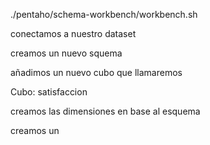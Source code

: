 
./pentaho/schema-workbench/workbench.sh

conectamos a nuestro dataset


creamos un nuevo squema

añadimos un nuevo cubo que llamaremos

Cubo: satisfaccion

creamos las dimensiones en base al esquema 

creamos un 